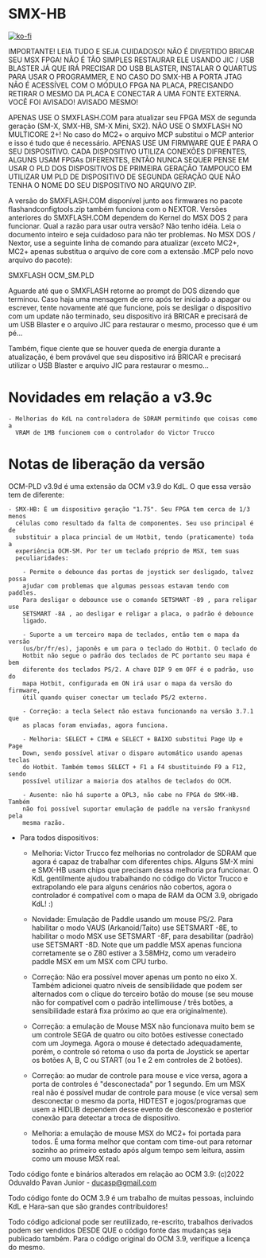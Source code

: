 # SMX-HB

[![ko-fi](https://ko-fi.com/img/githubbutton_sm.svg)](https://ko-fi.com/R6R2BRGX6)

IMPORTANTE! LEIA TUDO E SEJA CUIDADOSO! NÃO É DIVERTIDO BRICAR SEU MSX FPGA!
NÃO É TÃO SIMPLES RESTAURAR ELE USANDO JIC / USB BLASTER JÁ QUE IRÁ PRECISAR DO
USB BLASTER, INSTALAR O QUARTUS PARA USAR O PROGRAMMER, E NO CASO DO SMX-HB A
PORTA JTAG NÃO É ACESSÍVEL COM O MÓDULO FPGA NA PLACA, PRECISANDO RETIRAR O
MESMO DA PLACA E CONECTAR A UMA FONTE EXTERNA. VOCÊ FOI AVISADO! AVISADO MESMO!

APENAS USE O SMXFLASH.COM para atualizar seu FPGA MSX de segunda geração (SM-X,
SMX-HB, SM-X Mini, SX2). NÃO USE O SMXFLASH NO MULTICORE 2+! No caso do MC2+
o arquivo MCP substitui o MCP anterior e isso é tudo que é necessário. APENAS
USE UM FIRMWARE QUE É PARA O SEU DISPOSITIVO. CADA DISPOSITIVO UTILIZA CONEXÕES
DIFRENTES, ALGUNS USAM FPGAs DIFERENTES, ENTÃO NUNCA SEQUER PENSE EM USAR O PLD
DOS DISPOSITIVOS DE PRIMEIRA GERAÇÃO TAMPOUCO EM UTILIZAR UM PLD DE DISPOSITIVO
DE SEGUNDA GERAÇÃO QUE NÃO TENHA O NOME DO SEU DISPOSITIVO NO ARQUIVO ZIP.

A versão do SMXFLASH.COM disponível junto aos firmwares no pacote
flashandconfigtools.zip também funciona com o NEXTOR. Versões anteriores do
SMXFLASH.COM dependem do Kernel do MSX DOS 2 para funcionar. Qual a razão para
usar outra versão? Não tenho idéia. Leia o documento inteiro e seja cuidadoso
para não ter problemas. No MSX DOS / Nextor, use a seguinte linha de comando
para atualizar (exceto MC2+, MC2+ apenas substitua o arquivo de core com a 
extensão .MCP pelo novo arquivo do pacote):

SMXFLASH OCM_SM.PLD

Aguarde até que o SMXFLASH retorne ao prompt do DOS dizendo que terminou. Caso
haja uma mensagem de erro após ter iniciado a apagar ou escrever, tente
novamente até que funcione, pois se desligar o dispositivo com um update não
terminado, seu dispositivo irá BRICAR e precisará de um USB Blaster e o arquivo
JIC para restaurar o mesmo, processo que é um pé...

Também, fique ciente que se houver queda de energia durante a atualização, é
bem provável que seu dispositivo irá BRICAR e precisará utilizar o USB Blaster
e arquivo JIC para restaurar o mesmo...

# Novidades em relação a v3.9c

    - Melhorias do KdL na controladora de SDRAM permitindo que coisas como a
      VRAM de 1MB funcionem com o controlador do Victor Trucco

# Notas de liberação da versão

OCM-PLD v3.9d é uma extensão da OCM v3.9 do KdL. O que essa versão tem de
diferente:

    - SMX-HB: É um dispositivo geração "1.75". Seu FPGA tem cerca de 1/3 menos
      células como resultado da falta de componentes. Seu uso principal é de
      substituir a placa princial de um Hotbit, tendo (praticamente) toda a
      experiência OCM-SM. Por ter um teclado próprio de MSX, tem suas
      peculiaridades:

        - Permite o debounce das portas de joystick ser desligado, talvez possa
        ajudar com problemas que algumas pessoas estavam tendo com paddles.
        Para desligar o debounce use o comando SETSMART -89 , para religar use
        SETSMART -8A , ao desligar e religar a placa, o padrão é debounce
        ligado.

        - Suporte a um terceiro mapa de teclados, então tem o mapa da versão
        (us/br/fr/es), japonês e um para o teclado do Hotbit. O teclado do
        Hotbit não segue o padrão dos teclados de PC portanto seu mapa é bem
        diferente dos teclados PS/2. A chave DIP 9 em OFF é o padrão, uso do
        mapa Hotbit, configurada em ON irá usar o mapa da versão do firmware,
        útil quando quiser conectar um teclado PS/2 externo.

        - Correção: a tecla Select não estava funcionando na versão 3.7.1 que
        as placas foram enviadas, agora funciona.

        - Melhoria: SELECT + CIMA e SELECT + BAIXO substitui Page Up e Page
        Down, sendo possível ativar o disparo automático usando apenas teclas
        do Hotbit. Também temos SELECT + F1 a F4 sbustituindo F9 a F12, sendo
        possível utilizar a maioria dos atalhos de teclados do OCM.

        - Ausente: não há suporte a OPL3, não cabe no FPGA do SMX-HB. Também
        não foi possível suportar emulação de paddle na versão frankysnd pela
        mesma razão.

- Para todos dispositivos:

    - Melhoria: Victor Trucco fez melhorias no controlador de SDRAM que agora é
      capaz de trabalhar com diferentes chips. Alguns SM-X mini e SMX-HB usam
      chips que precisam dessa melhoria pra funcionar. O KdL gentilmente ajudou
      trabalhando no código do Victor Trucco e extrapolando ele para alguns
      cenários não cobertos, agora o controlador é compatível com o mapa de RAM
      da OCM 3.9, obrigado KdL! :)

    - Novidade: Emulação de Paddle usando um mouse PS/2. Para habilitar o modo
      VAUS (Arkanoid/Taito) use SETSMART -8E, to habilitar o modo MSX use
      SETSMART -8F, para desabilitar (padrão) use SETSMART -8D. Note que um
      paddle MSX apenas funciona corretamente se o Z80 estiver a 3.58MHz, como
      um veradeiro paddle MSX em um MSX com CPU turbo.

    - Correção: Não era possível mover apenas um ponto no eixo X. Também
      adicionei quatro níveis de sensibilidade que podem ser alternados com o
      clique do terceiro botão do mouse (se seu mouse não for compatível com o
      padrão intellimouse / três botões, a sensibilidade estará fixa próximo ao
      que era originalmente).

    - Correção: a emulação de Mouse MSX não funcionava muito bem se um controle
      SEGA de quatro ou oito botões estivesse conectado com um Joymega. Agora o
      mouse é detectado adequadamente, porém, o controle só retoma o uso da
      porta de Joystick se apertar os botões A, B, C ou START (ou 1 e 2 em 
      controles de 2 botões).

    - Correção: ao mudar de controle para mouse e vice versa, agora a porta de
      controles é "desconectada" por 1 segundo. Em um MSX real não é possível
      mudar de controle para mouse (e vice versa) sem desconectar o mesmo da
      porta, HIDTEST e jogos/programas que usem a HIDLIB dependem desse evento
      de desconexão e posterior conexão para detectar a troca de dispositivo.

    - Melhoria: a emulação de mouse MSX do MC2+ foi portada para todos. É uma
      forma melhor que contam com time-out para retornar sozinho ao primeiro
      estado após algum tempo sem leitura, assim como um mouse MSX real.

Todo código fonte e binários alterados em relação ao OCM 3.9:
(c)2022 Oduvaldo Pavan Junior - ducasp@gmail.com

Todo código fonte do OCM 3.9 é um trabalho de muitas pessoas, incluindo KdL e
Hara-san que são grandes contribuidores!

Todo código adicional pode ser reutilizado, re-escrito, trabalhos derivados
podem ser vendidos DESDE QUE o código fonte das mudanças seja publicado também.
Para o código original do OCM 3.9, verifique a licença do mesmo.
